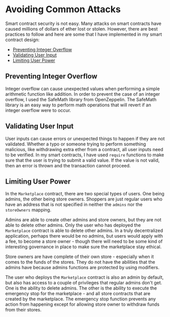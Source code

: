 # Avoiding Common Attacks
Smart contract security is not easy. Many attacks on smart contracts have caused millions of dollars of ether lost or stolen. However, there are best practices to follow and here are some that I have implemented in my smart contract design:

 - [Preventing Integer Overflow](#preventing-integer-overflow)
 - [Validating User Input](#validating-user-input)
 - [Limiting User Power](#limiting-user-power)

## Preventing Integer Overflow
Integer overflow can cause unexpected values when performing a simple arithmetic function like addition. In order to prevent the case of an integer overflow, I used the SafeMath library from OpenZeppelin. The SafeMath library is an easy way to perform math operations that will revert if an integer overflow were to occur.

## Validating User Input
User inputs can cause errors or unexpected things to happen if they are not validated. Whether a typo or someone trying to perform something malicious, like withdrawing extra ether from a contract, all user inputs need to be verified. In my smart contracts, I have used `require` functions to make sure that the user is trying to submit a valid value. If the value is not valid, then an error is thrown and the transaction cannot proceed.

## Limiting User Power
In the `Marketplace` contract, there are two special types of users. One being admins, the other being store owners. Shoppers are just regular users who have an address that is not specified in neither the `admins` nor the `storeOwners` mapping.

Admins are able to create other admins and store owners, but they are not able to delete other admins. Only the user who has deployed the `Marketplace` contract is able to delete other admins. In a truly decentralized application, perhaps there would be no admins, but users would apply with a fee, to become a store owner - though there will need to be some kind of interesting governance in place to make sure the marketplace stay ethical.

Store owners are have complete of their own store - especially when it comes to the funds of the stores. They do not have the abilities that the admins have because admins functions are protected by using modifiers.

The user who deploys the `Marketplace` contract is also an admin by default, but also has access to a couple of privileges that regular admins don't get. One is the ability to delete admins. The other is the ability to execute the emergency stop for the marketplace - and all store contracts that are created by the marketplace. The emergency stop function prevents any action from happening except for allowing store owner to withdraw funds from their stores.
